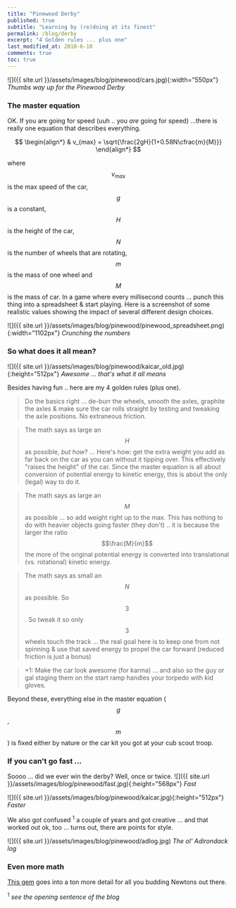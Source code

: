 ```yaml
---
title: "Pinewood Derby"
published: true
subtitle: "Learning by (re)doing at its finest"
permalink: /blog/derby
excerpt: "4 Golden rules ... plus one"
last_modified_at: 2010-6-10
comments: true
toc: true
---
```


![]({{ site.url }}/assets/images/blog/pinewood/cars.jpg){:width="550px"}
*Thumbs way up for the Pinewood Derby*

### The master equation
OK. If you are going for speed (uuh .. you *are* going for speed) ...there is really one equation that describes everything.

<script type="text/javascript" async
  src="https://cdn.mathjax.org/mathjax/latest/MathJax.js?config=TeX-MML-AM_CHTML">
</script>
$$
\begin{align*}
  & v_{max} = \sqrt{\frac{2gH}{1+0.58N\cfrac{m}{M}}}
\end{align*}
$$  

where $$v_{max}$$ is the max speed of the car, $$g$$ is a constant, $$H$$ is the height of the car, $$N$$ is the number of wheels that are rotating, $$m$$ is the mass of one wheel and $$M$$ is the mass of car.
In a game where every millisecond counts ...  punch this thing into a spreadsheet & start playing. Here is a screenshot of some realistic values showing the impact of several different design choices.

![]({{ site.url }}/assets/images/blog/pinewood/pinewood_spreadsheet.png){:width="1102px"}
*Crunching the numbers*



### So what does it all mean?
![]({{ site.url }}/assets/images/blog/pinewood/kaicar_old.jpg){:height="512px"}
*Awesome ... that's what it all means*

Besides having fun .. here are my 4 golden rules (plus one).

> Do the basics right ... de-burr the wheels, smooth the axles, graphite the axles & make sure the car rolls straight by testing and tweaking the axle positions. No extraneous friction.

> The math says as large an $$H$$ as possible, *but how*? ... Here's how: get the extra weight you add as far back on the car as you can without it tipping over. This effectively "raises the height" of the car. Since the master equation is
all about conversion of potential energy to kinetic energy, this is about the only (legal) way to do it.

> The math says as large an $$M$$ as possible ... so add weight right up to the max. This has nothing to do with heavier objects going faster (they don't) .. it is because the larger the ratio $$\frac{M}{m}$$ the more of the original potential energy is converted into translational (vs. rotational) kinetic energy.

> The math says as small an $$N$$ as possible. So $$3$$. So tweak it so only $$3$$ wheels touch the track ... the real goal here is to keep one from not spinning & use that saved energy to propel the car forward (reduced friction is just a bonus)

> +1: Make the car look awesome (for karma) ... and also so the guy or gal staging them on the start ramp handles your torpedo with kid gloves.

Beyond these, everything else in the master equation ($$g$$, $$m$$) is fixed either by nature or the car kit you got at your cub scout troop.


### If you can't go fast ...
Soooo ... did we ever win the derby? Well, once or twice.
![]({{ site.url }}/assets/images/blog/pinewood/fast.jpg){:height="568px"}
*Fast*

![]({{ site.url }}/assets/images/blog/pinewood/kaicar.jpg){:height="512px"}
*Faster*


We also got confused <sup>1</sup> a couple of years and got creative ... and that worked out ok, too ... turns out, there are points for style.

![]({{ site.url }}/assets/images/blog/pinewood/adlog.jpg)
*The ol' Adirondack log*

### Even more math
[This gem](https://en.wikibooks.org/wiki/How_To_Build_a_Pinewood_Derby_Car/Physics) goes into a ton more detail for all you budding Newtons out there.

<sup>1</sup> *see the opening sentence of the blog*

